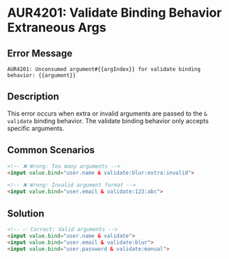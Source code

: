# AUR4201: Validate Binding Behavior Extraneous Args

## Error Message

`AUR4201: Unconsumed argument#{{argIndex}} for validate binding behavior: {{argument}}`

## Description

This error occurs when extra or invalid arguments are passed to the `& validate` binding behavior. The validate binding behavior only accepts specific arguments.

## Common Scenarios

```html
<!-- ❌ Wrong: Too many arguments -->
<input value.bind="user.name & validate:blur:extra:invalid">

<!-- ❌ Wrong: Invalid argument format -->
<input value.bind="user.email & validate:123:abc">
```

## Solution

```html
<!-- ✅ Correct: Valid arguments -->
<input value.bind="user.name & validate">
<input value.bind="user.email & validate:blur">
<input value.bind="user.password & validate:manual">
```